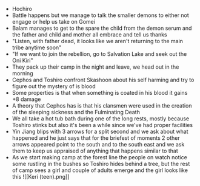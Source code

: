 - Hochiro
- Battle happens but we manage to talk the smaller demons to either not engage or help us take on Gomei
- Balam manages to get to the spare the child from the demon serum and the father and child and mother all embrace and tell us thanks
- "Listen, with father dead, it looks like we aren't returning to the main tribe anytime soon"
- "If we want to join the rebellion, go to Salvation Lake and seek out the Oni Kiri"
- They pack up their camp in the night and leave, we head out in the morning
- Cephos and Toshiro confront Skashoon about his self harming and try to figure out the mystery of is blood
- Some properties is that when something is coated in his blood it gains +8 damage
- A theory that Cephos has is that his clansmen were used in the creation of the sleeping sickness and the Fulminating Death
- We all take a hot tub bath during one of the long rests, mostly because Toshiro stinks but also it's been a while since we've had proper facilities
- Yin Jiang blips with 3 arrows for a split second and we ask about what happened and he just says that for the briefest of moments 2 other arrows appeared point to the south and to the south east and we ask them to keep us appraised of anything that happens similar to that
- As we start making camp at the forest line the people on watch notice some rustling in the bushes so Toshiro hides behind a tree, but the rest of camp sees a girl and couple of adults emerge and the girl looks like this ![[Keri (teen).png]]